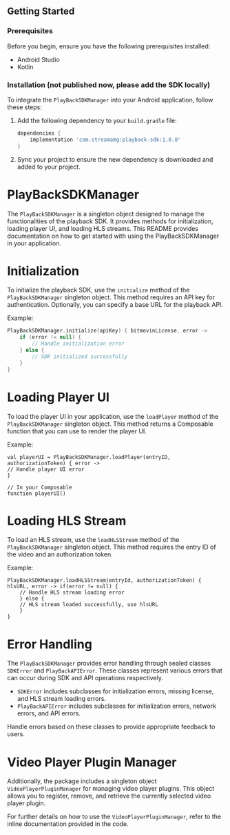 ## Getting Started

### Prerequisites

Before you begin, ensure you have the following prerequisites installed:

- Android Studio
- Kotlin

### Installation (not published now, please add the SDK locally)

To integrate the `PlayBackSDKManager` into your Android application, follow these steps:

1. Add the following dependency to your `build.gradle` file:

    ```groovy
    dependencies {
        implementation 'com.streamamg:playback-sdk:1.0.0'
    }
    ```

2. Sync your project to ensure the new dependency is downloaded and added to your project.

# PlayBackSDKManager

The `PlayBackSDKManager` is a singleton object designed to manage the functionalities of the playback SDK. It provides methods for initialization, loading player UI, and loading HLS streams. This README provides documentation on how to get started with using the PlayBackSDKManager in your application.

# Initialization

To initialize the playback SDK, use the `initialize` method of the `PlayBackSDKManager` singleton object. This method requires an API key for authentication. Optionally, you can specify a base URL for the playback API.

Example:

```kotlin
PlayBackSDKManager.initialize(apiKey) { bitmovinLicense, error ->
    if (error != null) {
        // Handle initialization error
    } else {
        // SDK initialized successfully
    }
}
```


# Loading Player UI

To load the player UI in your application, use the `loadPlayer` method of the `PlayBackSDKManager` singleton object. This method returns a Composable function that you can use to render the player UI.

Example:

```
val playerUI = PlayBackSDKManager.loadPlayer(entryID, authorizationToken) { error -> 
// Handle player UI error 
} 

// In your Composable 
function playerUI()
```

# Loading HLS Stream

To load an HLS stream, use the `loadHLSStream` method of the `PlayBackSDKManager` singleton object. This method requires the entry ID of the video and an authorization token.

Example:

```
PlayBackSDKManager.loadHLSStream(entryId, authorizationToken) { hlsURL, error -> if(error != null) { 
    // Handle HLS stream loading error 
    } else { 
    // HLS stream loaded successfully, use hlsURL 
    } 
}
```

# Error Handling

The `PlayBackSDKManager` provides error handling through sealed classes `SDKError` and `PlayBackAPIError`. These classes represent various errors that can occur during SDK and API operations respectively.

- `SDKError` includes subclasses for initialization errors, missing license, and HLS stream loading errors.
- `PlayBackAPIError` includes subclasses for initialization errors, network errors, and API errors.

Handle errors based on these classes to provide appropriate feedback to users.

# Video Player Plugin Manager

Additionally, the package includes a singleton object `VideoPlayerPluginManager` for managing video player plugins. This object allows you to register, remove, and retrieve the currently selected video player plugin.

For further details on how to use the `VideoPlayerPluginManager`, refer to the inline documentation provided in the code.
